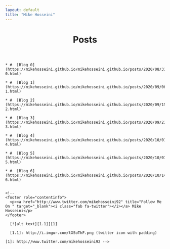 ```yaml
---
layout: default
title: "Mike Hosseini"
---
```

<header role="banner">
  <h1>Posts</h1>
</header>
  <body>
  
    * #  [Blog 0](https://mikehosseini.github.io/mikehosseini.github.io/posts/2020/08/31/Blog-0.html) 

    * #  [Blog 1](https://mikehosseini.github.io/mikehosseini.github.io/posts/2020/09/06/Blog-1.html)

    * #  [Blog 2](https://mikehosseini.github.io/mikehosseini.github.io/posts/2020/09/15/Blog-2.html)

    * #  [Blog 3](https://mikehosseini.github.io/mikehosseini.github.io/posts/2020/09/21/Blog-3.html)

    * #  [Blog 4](https://mikehosseini.github.io/mikehosseini.github.io/posts/2020/10/01/Blog-4.html)

    * #  [Blog 5](https://mikehosseini.github.io/mikehosseini.github.io/posts/2020/10/07/Blog-5.html)

    * #  [Blog 6](https://mikehosseini.github.io/mikehosseini.github.io/posts/2020/10/14/Blog-6.html)


    <!-- 
    <footer role="contentinfo">
      <p><a href="http://www.twitter.com/mikehosseini92" title="Follow Me On " target="_blank"><i class="fab fa-twitter"></i></a> Mike Hosseini</p>
    </footer>

      [![alt text][1.1]][1]

      [1.1]: http://i.imgur.com/tXSoThF.png (twitter icon with padding)

    [1]: http://www.twitter.com/mikehosseini92 -->
  </body>
</html>
